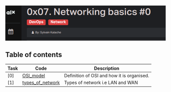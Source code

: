 ![Networking](assets/Screenshot%20from%202023-07-06%2017-09-11.png)

## Table of contents
Task | Code | Description
-----|------ | -----------
[0] | [OSI_model](./0-OSI_model) |  Definition of OSI and how it is organised.
[1] | [types_of_network](./1-types_of_network) |  Types of network i.e LAN and WAN 